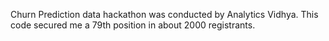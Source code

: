 Churn Prediction data hackathon was conducted by Analytics Vidhya.
This code secured me a 79th position in about 2000 registrants.
